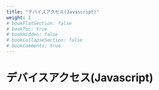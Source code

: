 ```yaml
---
title: "デバイスアクセス(Javascript)"
weight: 1
# bookFlatSection: false
# bookToc: true
# bookHidden: false
# bookCollapseSection: false
# bookComments: true
---
```


# デバイスアクセス(Javascript)

